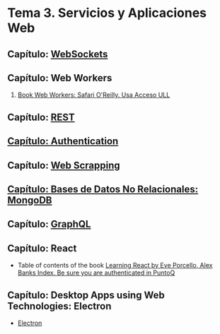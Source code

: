 # Tema 3. Servicios y Aplicaciones Web 

## Capítulo: [WebSockets](websockets.md)

## Capítulo: Web Workers

1. [Book Web Workers: Safari O'Reilly. Usa Acceso ULL](http://proquest.safaribooksonline.com/book/programming/javascript/9781449322120/firstchapter)

## Capítulo: [REST](rest.md)

## [Capítulo: Authentication](authentication.md)

<!--
**Stylus**

* [A Simple Website in Node.js with Express, Jade and Stylus](https://www.clock.co.uk/insight/a-simple-website-in-nodejs-with-express-jade-and-stylus)
* [Build a Node.js App with Express + EJS + Stylus by Robin Skafte](https://scotch.io/@robinskafte/build-a-nodejs-app-with-express-ejs-stylus)
-->

## Capítulo: [Web Scrapping](web-scrapping)

## [Capítulo: Bases de Datos No Relacionales: MongoDB](mongodb)

## Capítulo: [GraphQL](graphql)

## Capítulo: React 

* Table of contents of the book [Learning React by Eve Porcello, Alex Banks Index. Be sure you are authenticated in PuntoQ](learning-react.md)

## Capítulo: Desktop Apps using Web Technologies: Electron

* [Electron](electron.md)
